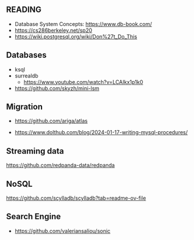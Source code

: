 ## READING

- Database System Concepts: https://www.db-book.com/
- https://cs286berkeley.net/sp20
- https://wiki.postgresql.org/wiki/Don%27t_Do_This

## Databases

- ksql
- surrealdb
  - https://www.youtube.com/watch?v=LCAIkx1p1k0
- https://github.com/skyzh/mini-lsm


## Migration

- https://github.com/ariga/atlas


- https://www.dolthub.com/blog/2024-01-17-writing-mysql-procedures/

## Streaming data

https://github.com/redpanda-data/redpanda

## NoSQL

https://github.com/scylladb/scylladb?tab=readme-ov-file

## Search Engine

- https://github.com/valeriansaliou/sonic
